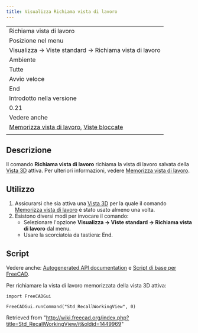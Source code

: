 ```yaml
---
title: Visualizza Richiama vista di lavoro
---
```


|                                                                                                                                             |
| ------------------------------------------------------------------------------------------------------------------------------------------- |
| Richiama vista di lavoro                                                                                                                    |
| Posizione nel menu                                                                                                                          |
| Visualizza → Viste standard → Richiama vista di lavoro                                                                                      |
| Ambiente                                                                                                                                    |
| Tutte                                                                                                                                       |
| Avvio veloce                                                                                                                                |
| End                                                                                                                                         |
| Introdotto nella versione                                                                                                                   |
| 0.21                                                                                                                                        |
| Vedere anche                                                                                                                                |
| [Memorizza vista di lavoro](/Std_StoreWorkingView/it "Std StoreWorkingView/it"), [Viste bloccate](/Std_FreezeViews/it "Std FreezeViews/it") |
|                                                                                                                                             |

## Descrizione

Il comando **Richiama vista di lavoro** richiama la vista di lavoro salvata della [Vista 3D](/3D_view/it "3D view/it") attiva. Per ulteriori informazioni, vedere [Memorizza vista di lavoro](/Std_StoreWorkingView/it "Std StoreWorkingView/it").

## Utilizzo

1. Assicurarsi che sia attiva una [Vista 3D](/3D_view/it "3D view/it") per la quale il comando [Memorizza vista di lavoro](/Std_StoreWorkingView/it "Std StoreWorkingView/it") è stato usato almeno una volta.
2. Esistono diversi modi per invocare il comando:
   - Selezionare l'opzione **Visualizza → Viste standard → Richiama vista di lavoro** dal menu.
   - Usare la scorciatoia da tastiera: End.

## Script

Vedere anche: [Autogenerated API documentation](https://freecad.github.io/SourceDoc/) e [Script di base per FreeCAD](/FreeCAD_Scripting_Basics/it "FreeCAD Scripting Basics/it").

Per richiamare la vista di lavoro memorizzata della vista 3D attiva:

```
import FreeCADGui

FreeCADGui.runCommand("Std_RecallWorkingView", 0)

```

Retrieved from "<http://wiki.freecad.org/index.php?title=Std_RecallWorkingView/it&oldid=1449969>"
